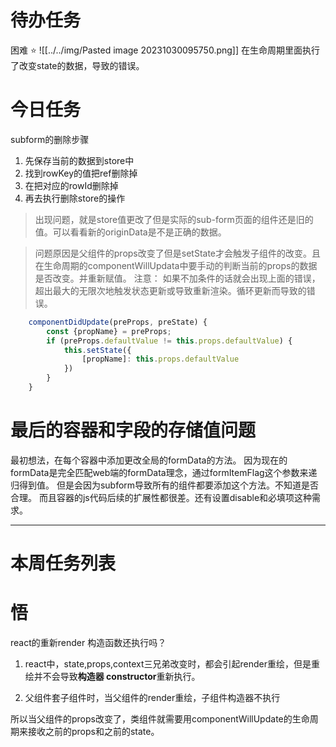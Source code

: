 # 待办任务


困难
⭐
![[../../img/Pasted image 20231030095750.png]]
在生命周期里面执行了改变state的数据，导致的错误。
# 今日任务
subform的删除步骤
1. 先保存当前的数据到store中
2. 找到rowKey的值把ref删除掉
3. 在把对应的rowId删除掉
4. 再去执行删除store的操作

> 出现问题，就是store值更改了但是实际的sub-form页面的组件还是旧的值。可以看看新的originData是不是正确的数据。

> 问题原因是父组件的props改变了但是setState才会触发子组件的改变。且在生命周期的componentWillUpdata中要手动的判断当前的props的数据是否改变。并重新赋值。
> 注意：
> 如果不加条件的话就会出现上面的错误，超出最大的无限次地触发状态更新或导致重新渲染。循环更新而导致的错误。

~~~js
    componentDidUpdate(preProps, preState) {
        const {propName} = preProps;
        if (preProps.defaultValue != this.props.defaultValue) {
            this.setState({
                [propName]: this.props.defaultValue
            })
        }
    }
~~~


# 最后的容器和字段的存储值问题
最初想法，在每个容器中添加更改全局的formData的方法。
因为现在的formData是完全匹配web端的formData理念，通过formItemFlag这个参数来递归得到值。
但是会因为subform导致所有的组件都要添加这个方法。不知道是否合理。
而且容器的js代码后续的扩展性都很差。还有设置disable和必填项这种需求。




------
# 本周任务列表



# 悟

react的重新render 构造函数还执行吗？

1. react中，state,props,context三兄弟改变时，都会引起render重绘，但是重绘并不会导致**构造器 constructor**重新执行。

2. 父组件套子组件时，当父组件的render重绘，子组件构造器不执行

所以当父组件的props改变了，类组件就需要用componentWillUpdate的生命周期来接收之前的props和之前的state。